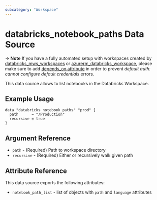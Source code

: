 ```yaml
---
subcategory: "Workspace"
---
```

# databricks_notebook_paths Data Source

-> **Note** If you have a fully automated setup with workspaces created by [databricks_mws_workspaces](../resources/mws_workspaces.md) or [azurerm_databricks_workspace](https://registry.terraform.io/providers/hashicorp/azurerm/latest/docs/resources/databricks_workspace), please make sure to add [depends_on attribute](../guides/troubleshooting.md#data-resources-and-authentication-is-not-configured-errors) in order to prevent _default auth: cannot configure default credentials_ errors.

This data source allows to list notebooks in the Databricks Workspace.

## Example Usage

```hcl
data "databricks_notebook_paths" "prod" {
  path      = "/Production"
  recursive = true
}
```

## Argument Reference

* `path` - (Required) Path to workspace directory
* `recursive` - (Required) Either or recursively walk given path

## Attribute Reference

This data source exports the following attributes:

* `notebook_path_list` - list of objects with `path` and `language` attributes

